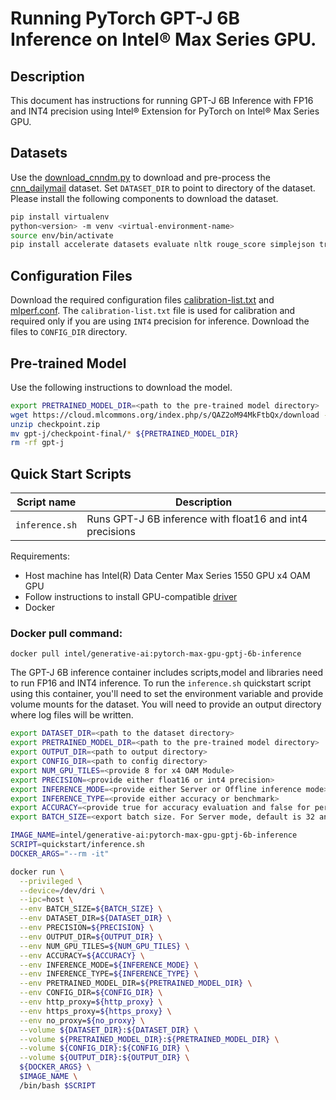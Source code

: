 # Running PyTorch GPT-J 6B Inference on Intel® Max Series GPU.

## Description 

This document has instructions for running GPT-J 6B Inference with FP16 and INT4 precision using Intel® Extension for PyTorch on Intel® Max Series GPU. 

## Datasets

Use the [download_cnndm.py](../../../../../../models/generative-ai/pytorch/gpt-j-6b-mlperf/gpu/download_cnndm.py) to download and pre-process the [cnn_dailymail](https://huggingface.co/datasets/cnn_dailymail) dataset. Set `DATASET_DIR` to point to directory of the dataset. Please install the following components to download the dataset. 

```bash
pip install virtualenv
python<version> -m venv <virtual-environment-name>
source env/bin/activate
pip install accelerate datasets evaluate nltk rouge_score simplejson transformers
```
## Configuration Files

Download the required configuration files [calibration-list.txt](https://github.com/mlcommons/inference/blob/v3.1/language/gpt-j/calibration-list.txt) and [mlperf.conf](https://github.com/mlcommons/inference/blob/v3.1/mlperf.conf). The `calibration-list.txt` file is used for calibration and required only if you are using `INT4` precision for inference. Download the files to `CONFIG_DIR` directory. 

## Pre-trained Model
 Use the following instructions to download the model.
```bash
export PRETRAINED_MODEL_DIR=<path to the pre-trained model directory>
wget https://cloud.mlcommons.org/index.php/s/QAZ2oM94MkFtbQx/download --output-document checkpoint.zip
unzip checkpoint.zip
mv gpt-j/checkpoint-final/* ${PRETRAINED_MODEL_DIR}
rm -rf gpt-j
```
## Quick Start Scripts

| Script name | Description |
|-------------|-------------|
| `inference.sh` | Runs GPT-J 6B inference with float16 and int4 precisions |

Requirements:
* Host machine has Intel(R) Data Center Max Series 1550 GPU x4 OAM GPU
* Follow instructions to install GPU-compatible [driver](https://dgpu-docs.intel.com/driver/installation.html)
* Docker

### Docker pull command:

```
docker pull intel/generative-ai:pytorch-max-gpu-gptj-6b-inference
```
The GPT-J 6B inference container includes scripts,model and libraries need to run FP16 and INT4 inference. To run the `inference.sh` quickstart script using this container, you'll need to set the environment variable and provide volume mounts for the dataset. You will need to provide an output directory where log files will be written. 

```bash
export DATASET_DIR=<path to the dataset directory>
export PRETRAINED_MODEL_DIR=<path to the pre-trained model directory>
export OUTPUT_DIR=<path to output directory>
export CONFIG_DIR=<path to config directory>
export NUM_GPU_TILES=<provide 8 for x4 OAM Module>
export PRECISION=<provide either float16 or int4 precision>
export INFERENCE_MODE=<provide either Server or Offline inference mode>
export INFERENCE_TYPE=<provide either accuracy or benchmark>
export ACCURACY=<provide true for accuracy evaluation and false for performance.Default is true>
export BATCH_SIZE=<export batch size. For Server mode, default is 32 and for offline mode default is 1>

IMAGE_NAME=intel/generative-ai:pytorch-max-gpu-gptj-6b-inference
SCRIPT=quickstart/inference.sh
DOCKER_ARGS="--rm -it"

docker run \
  --privileged \
  --device=/dev/dri \
  --ipc=host \
  --env BATCH_SIZE=${BATCH_SIZE} \
  --env DATASET_DIR=${DATASET_DIR} \
  --env PRECISION=${PRECISION} \
  --env OUTPUT_DIR=${OUTPUT_DIR} \
  --env NUM_GPU_TILES=${NUM_GPU_TILES} \
  --env ACCURACY=${ACCURACY} \
  --env INFERENCE_MODE=${INFERENCE_MODE} \
  --env INFERENCE_TYPE=${INFERENCE_TYPE} \
  --env PRETRAINED_MODEL_DIR=${PRETRAINED_MODEL_DIR} \
  --env CONFIG_DIR=${CONFIG_DIR} \
  --env http_proxy=${http_proxy} \
  --env https_proxy=${https_proxy} \
  --env no_proxy=${no_proxy} \
  --volume ${DATASET_DIR}:${DATASET_DIR} \
  --volume ${PRETRAINED_MODEL_DIR}:${PRETRAINED_MODEL_DIR} \
  --volume ${CONFIG_DIR}:${CONFIG_DIR} \
  --volume ${OUTPUT_DIR}:${OUTPUT_DIR} \
  ${DOCKER_ARGS} \
  $IMAGE_NAME \
  /bin/bash $SCRIPT
```
